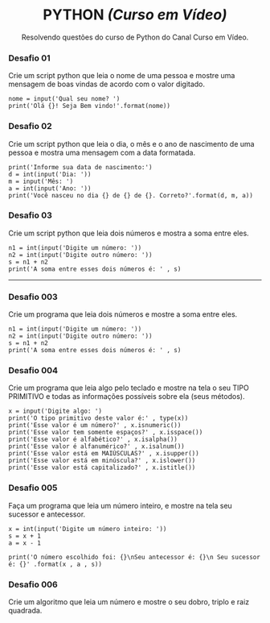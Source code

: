 <h1 align="center">PYTHON <i>(Curso em Vídeo)</i></h1>
<p align="center">Resolvendo questões do curso de Python do Canal Curso em Vídeo.</p>

<h3>Desafio 01</h3>
<p>Crie um script python que leia o nome de uma pessoa e mostre uma mensagem de boas vindas de acordo com o valor digitado.</p>

```
nome = input('Qual seu nome? ')
print('Olá {}! Seja Bem vindo!'.format(nome))
```

<h3>Desafio 02</h3>
<p>Crie um script python que leia o dia, o mês e o ano de nascimento de uma pessoa e mostra uma mensagem com a data formatada.</p>

```
print('Informe sua data de nascimento:')
d = int(input('Dia: '))
m = input('Mês: ')
a = int(input('Ano: '))
print('Você nasceu no dia {} de {} de {}. Correto?'.format(d, m, a))
```

<h3>Desafio 03</h3>
<p>Crie um script python que leia dois números e mostra a soma entre eles.</p>

```
n1 = int(input('Digite um número: '))
n2 = int(input('Digite outro número: '))
s = n1 + n2
print('A soma entre esses dois números é: ' , s)
```
<hr>
<h3>Desafio 003</h3>
<p>Crie um programa que leia dois números e mostre a soma entre eles.</p>

```
n1 = int(input('Digite um número: '))
n2 = int(input('Digite outro número: '))
s = n1 + n2
print('A soma entre esses dois números é: ' , s)
```

<h3>Desafio 004</h3>
<p>Crie um programa que leia algo pelo teclado e mostre na tela o seu TIPO PRIMITIVO e todas as informações possíveis sobre ela (seus métodos).</p>

```
x = input('Digite algo: ')
print('O tipo primitivo deste valor é:' , type(x))
print('Esse valor é um número?' , x.isnumeric())
print('Esse valor tem somente espaços?' , x.isspace())
print('Esse valor é alfabético?' , x.isalpha())
print('Esse valor é alfanumérico?' , x.isalnum())
print('Esse valor está em MAIÚSCULAS?' , x.isupper())
print('Esse valor está em minúscula?' , x.islower())
print('Esse valor está capitalizado?' , x.istitle())
```

<h3>Desafio 005</h3>
<p>Faça um programa que leia um número inteiro, e mostre na tela seu sucessor e antecessor.</p>

```
x = int(input('Digite um número inteiro: '))
s = x + 1
a = x - 1

print('O número escolhido foi: {}\nSeu antecessor é: {}\n Seu sucessor é: {}' .format(x , a , s))
```

<h3>Desafio 006</h3>
<p>Crie um algoritmo que leia um número e mostre o seu dobro, triplo e raiz quadrada.</p>

```

```
